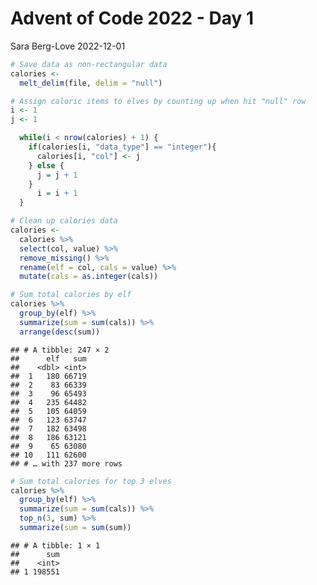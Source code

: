 Advent of Code 2022 - Day 1
================
Sara Berg-Love
2022-12-01

``` r
# Save data as non-rectangular data
calories <- 
  melt_delim(file, delim = "null")
```

``` r
# Assign caloric items to elves by counting up when hit "null" row
i <- 1
j <- 1

  while(i < nrow(calories) + 1) {
    if(calories[i, "data_type"] == "integer"){
      calories[i, "col"] <- j
    } else {
      j = j + 1
    }
      i = i + 1
  }
```

``` r
# Clean up calories data
calories <- 
  calories %>% 
  select(col, value) %>% 
  remove_missing() %>% 
  rename(elf = col, cals = value) %>% 
  mutate(cals = as.integer(cals))
```

``` r
# Sum total calories by elf
calories %>% 
  group_by(elf) %>% 
  summarize(sum = sum(cals)) %>% 
  arrange(desc(sum))
```

    ## # A tibble: 247 × 2
    ##      elf   sum
    ##    <dbl> <int>
    ##  1   180 66719
    ##  2    83 66339
    ##  3    96 65493
    ##  4   235 64482
    ##  5   105 64059
    ##  6   123 63747
    ##  7   182 63498
    ##  8   186 63121
    ##  9    65 63080
    ## 10   111 62600
    ## # … with 237 more rows

``` r
# Sum total calories for top 3 elves
calories %>% 
  group_by(elf) %>% 
  summarize(sum = sum(cals)) %>% 
  top_n(3, sum) %>% 
  summarize(sum = sum(sum))
```

    ## # A tibble: 1 × 1
    ##      sum
    ##    <int>
    ## 1 198551
